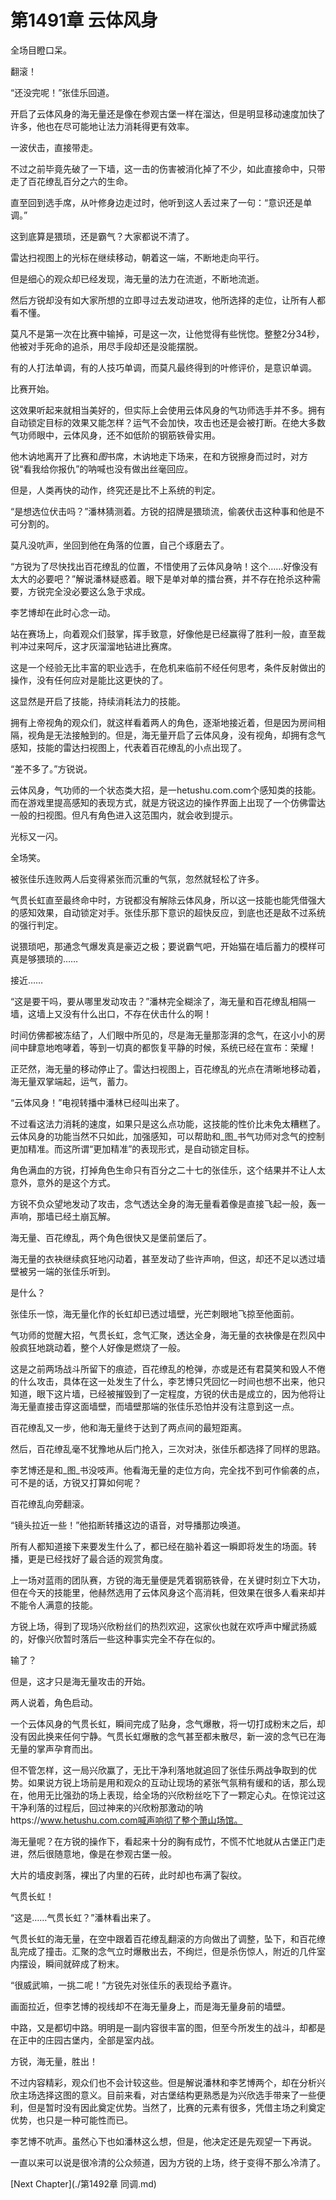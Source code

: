 # 第1491章 云体风身

全场目瞪口呆。

翻滚！

“还没完呢！”张佳乐回道。

开启了云体风身的海无量还是像在参观古堡一样在溜达，但是明显移动速度加快了许多，他也在尽可能地让法力消耗得更有效率。

一波伏击，直接带走。

不过之前毕竟先破了一下墙，这一击的伤害被消化掉了不少，如此直接命中，只带走了百花缭乱百分之六的生命。

直至回到选手席，从叶修身边走过时，他听到这人丢过来了一句：“意识还是单调。”

这到底算是猥琐，还是霸气？大家都说不清了。

雷达扫视图上的光标在继续移动，朝着这一端，不断地走向平行。

但是细心的观众却已经发现，海无量的法力在流逝，不断地流逝。

然后方锐却没有如大家所想的立即寻过去发动进攻，他所选择的走位，让所有人都看不懂。

莫凡不是第一次在比赛中输掉，可是这一次，让他觉得有些恍惚。整整2分34秒，他被对手死命的追杀，用尽手段却还是没能摆脱。

有的人打法单调，有的人技巧单调，而莫凡最终得到的叶修评价，是意识单调。

比赛开始。

这效果听起来就相当美好的，但实际上会使用云体风身的气功师选手并不多。拥有自动锁定目标的效果又能怎样？运气不会加快，攻击也还是会被打断。在绝大多数气功师眼中，云体风身，还不如低阶的钢筋铁骨实用。

他木讷地离开了比赛和*图*书席，木讷地走下场来，在和方锐擦身而过时，对方锐“看我给你报仇”的呐喊也没有做出丝毫回应。

但是，人类再快的动作，终究还是比不上系统的判定。

“是想选位伏击吗？”潘林猜测着。方锐的招牌是猥琐流，偷袭伏击这种事和他是不可分割的。

莫凡没吭声，坐回到他在角落的位置，自己个琢磨去了。

“方锐为了尽快找出百花缭乱的位置，不惜使用了云体风身呐！这个……好像没有太大的必要吧？”解说潘林疑惑着。眼下是单对单的擂台赛，并不存在抢杀这种需要，方锐完全没必要这么急于求成。

李艺博却在此时心念一动。

站在赛场上，向着观众们鼓掌，挥手致意，好像他是已经赢得了胜利一般，直至裁判冲过来呵斥，这才灰溜溜地钻进比赛席。

这是一个经验无比丰富的职业选手，在危机来临前不经任何思考，条件反射做出的操作，没有任何应对是能比这更快的了。

这显然是开启了技能，持续消耗法力的技能。

拥有上帝视角的观众们，就这样看着两人的角色，逐渐地接近着，但是因为房间相隔，视角是无法接触到的。但是，海无量开启了云体风身，没有视角，却拥有念气感知，技能的雷达扫视图上，代表着百花缭乱的小点出现了。

“差不多了。”方锐说。

云体风身，气功师的一个状态类大招，是一hetushu.com.com个感知类的技能。而在游戏里提高感知的表现方式，就是方锐这边的操作界面上出现了一个仿佛雷达一般的扫视图。但凡有角色进入这范围内，就会收到提示。

光标又一闪。

全场笑。

被张佳乐连败两人后变得紧张而沉重的气氛，忽然就轻松了许多。

气贯长虹直至最终命中时，方锐都没有解除云体风身，所以这一技能也能凭借强大的感知效果，自动锁定对手。张佳乐那下意识的超快反应，到底也还是敌不过系统的强行判定。

说猥琐吧，那通念气爆发真是豪迈之极；要说霸气吧，开始猫在墙后蓄力的模样可真是够猥琐的……

接近……

“这是要干吗，要从哪里发动攻击？”潘林完全糊涂了，海无量和百花缭乱相隔一墙，这墙上又没有什么出口，不存在伏击什么的啊！

时间仿佛都被冻结了，人们眼中所见的，尽是海无量那澎湃的念气，在这小小的房间中肆意地咆哮着，等到一切真的都恢复平静的时候，系统已经在宣布：荣耀！

正茫然，海无量的移动停止了。雷达扫视图上，百花缭乱的光点在清晰地移动着，海无量双掌端起，运气，蓄力。

“云体风身！”电视转播中潘林已经叫出来了。

不过看这法力消耗的速度，如果只是这么点功能，这技能的性价比未免太糟糕了。云体风身的功能当然不只如此，加强感知，可以帮助和_图_书气功师对念气的控制更加精准。而这所谓“更加精准”的表现形式，是自动锁定目标。

角色满血的方锐，打掉角色生命只有百分之二十七的张佳乐，这个结果并不让人太意外，意外的是这个方式。

方锐不负众望地发动了攻击，念气透达全身的海无量看着像是直接飞起一般，轰一声响，那墙已经土崩瓦解。

海无量、百花缭乱，两个角色很快又是堡前堡后了。

海无量的衣袂继续疯狂地闪动着，甚至发动了些许声响，但这，却还不足以透过墙壁被另一端的张佳乐听到。

是什么？

张佳乐一惊，海无量化作的长虹却已透过墙壁，光芒刺眼地飞掠至他面前。

气功师的觉醒大招，气贯长虹，念气汇聚，透达全身，海无量的衣袂像是在烈风中般疯狂地跳动着，整个人好像是燃烧了一般。

这是之前两场战斗所留下的痕迹，百花缭乱的枪弹，亦或是还有君莫笑和毁人不倦的什么攻击，具体在这一处发生了什么，李艺博只凭回忆一时间也想不出来，他只知道，眼下这片墙，已经被摧毁到了一定程度，方锐的伏击是成立的，因为他将让海无量直接击穿这面墙壁，而墙壁那端的张佳乐恐怕并没有注意到这一点。

百花缭乱又一步，他和海无量终于达到了两点间的最短距离。

然后，百花缭乱毫不犹豫地从后门抢入，三次对决，张佳乐都选择了同样的思路。

李艺博还是和_图_书没吱声。他看海无量的走位方向，完全找不到可作偷袭的点，可不是的话，方锐又打算如何呢？

百花缭乱向旁翻滚。

“镜头拉近一些！”他掐断转播这边的语音，对导播那边唤道。

所有人都知道接下来要发生什么了，都已经在脑补着这一瞬即将发生的场面。转播，更是已经找好了最合适的观赏角度。

上一场对蓝雨的团队赛，方锐的海无量便是凭着钢筋铁骨，在关键时刻立下大功，但在今天的技能里，他赫然选用了云体风身这个高消耗，但效果在很多人看来却并不能令人满意的技能。

方锐上场，得到了现场兴欣粉丝们的热烈欢迎，这家伙也就在欢呼声中耀武扬威的，好像兴欣暂时落后一些这种事实完全不存在似的。

输了？

但是，这才只是海无量攻击的开始。

两人说着，角色启动。

一个云体风身的气贯长虹，瞬间完成了贴身，念气爆散，将一切打成粉末之后，却没有因此换来任何宁静。气贯长虹爆散的念气甚至都未散尽，新一波的念气已在海无量的掌声孕育而出。

但不管怎样，这一局兴欣赢了，无比干净利落地就追回了张佳乐两战争取到的优势。如果说方锐上场前是用和观众的互动让现场的紧张气氛稍有缓和的话，那么现在，他用无比强劲的场上表现，给全场的兴欣粉丝吃下了一颗定心丸。在惊诧过这干净利落的过程后，回过神来的兴欣粉那激动的呐https://www.hetushu.com.com喊声响彻了整个萧山场馆。

海无量呢？在方锐的操作下，看起来十分的胸有成竹，不慌不忙地就从古堡正门走进，然后很随意地，像是在参观古堡一般。

大片的墙皮剥落，裸出了内里的石砖，此时却也布满了裂纹。

气贯长虹！

“这是……气贯长虹？”潘林看出来了。

气贯长虹的海无量，在空中跟着百花缭乱翻滚的方向做出了调整，坠下，和百花缭乱完成了撞击。汇聚的念气立时爆散出去，不绚烂，但是杀伤惊人，附近的几件室内摆设，瞬间就碎成了粉末。

“很威武嘛，一挑二呢！”方锐先对张佳乐的表现给予嘉许。

画面拉近，但李艺博的视线却不在海无量身上，而是海无量身前的墙壁。

中路，又是都切中路。明明是一副内容很丰富的图，但至今所发生的战斗，却都是在正中的庄园古堡内，全部是室内战。

方锐，海无量，胜出！

不过内容精彩，观众们也不会计较这些。但是解说潘林和李艺博两个，却在分析兴欣主场选择这图的意义。目前来看，对古堡结构更熟悉是为兴欣选手带来了一些便利，但是暂时没有因此奠定优势。当然了，比赛的元素有很多，凭借主场之利奠定优势，也只是一种可能性而已。

李艺博不吭声。虽然心下也如潘林这么想，但是，他决定还是先观望一下再说。

一直以来可以说是很冷清的公众频道，因为方锐的上场，终于变得不那么冷清了。



[Next Chapter](./第1492章 同调.md)